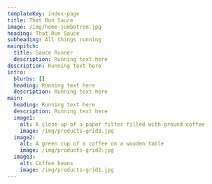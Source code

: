 ```yaml
---
templateKey: index-page
title: That Run Sauce
image: /img/home-jumbotron.jpg
heading: That Run Sauce
subheading: All things running
mainpitch:
  title: Sauce Runner
  description: Running text here
description: Running text here
intro:
  blurbs: []
  heading: Running text here
  description: Running text here
main:
  heading: Running text here
  description: Running text here
  image1:
    alt: A close-up of a paper filter filled with ground coffee
    image: /img/products-grid3.jpg
  image2:
    alt: A green cup of a coffee on a wooden table
    image: /img/products-grid2.jpg
  image3:
    alt: Coffee beans
    image: /img/products-grid1.jpg
---
```

